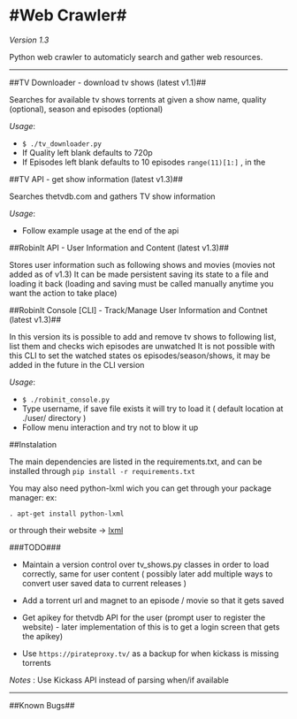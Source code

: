 #Web Crawler#
================================

*Version 1.3*

Python web crawler to automaticly search and gather web resources.

--------------------------------

##TV Downloader - download tv shows (latest v1.1)##

Searches for available tv shows torrents at given a show name, quality (optional), season and episodes (optional)

*Usage*:

- `$ ./tv_downloader.py`
- If Quality left blank defaults to 720p
- If Episodes left blank defaults to 10 episodes `range(11)[1:]` , in the

##TV API - get show information (latest v1.3)##

Searches thetvdb.com and gathers TV show information

*Usage*:

- Follow example usage at the end of the api

##RobinIt API - User Information and Content (latest v1.3)##

Stores user information such as following shows and movies (movies not added as of v1.3)
It can be made persistent saving its state to a file and loading it back (loading and saving must be called manually anytime you want the action to take place)

##RobinIt Console [CLI] - Track/Manage User Information and Contnet (latest v1.3)##

In this version its is possible to add and remove tv shows to following list, list them and checks wich episodes are unwatched
It is not possible with this CLI to set the watched states os episodes/season/shows, it may be added in the future in the CLI version

*Usage*:

- `$ ./robinit_console.py`
- Type username, if save file exists it will try to load it ( default location at ./user/ directory )
- Follow menu interaction and try not to blow it up


##Instalation

The main dependencies are listed in the requirements.txt, and can be installed through `pip install -r requirements.txt`

You may also need python-lxml wich you can get through your package manager:
ex:

	. apt-get install python-lxml

or through their website -> [lxml](http://lxml.de/installation.html)

###TODO###

- Maintain a version control over tv_shows.py classes in order to load correctly, same for user content ( possibly later add multiple ways to convert user saved data to current releases )

- Add a torrent url and magnet to an episode / movie so that it gets saved

- Get apikey for thetvdb API for the user (prompt user to register the website) - later implementation of this is to get a login screen that gets the apikey)

- Use `https://pirateproxy.tv/` as a backup for when kickass is missing torrents

*Notes* : Use Kickass API instead of parsing when/if available

--------------------------------

##Known Bugs##